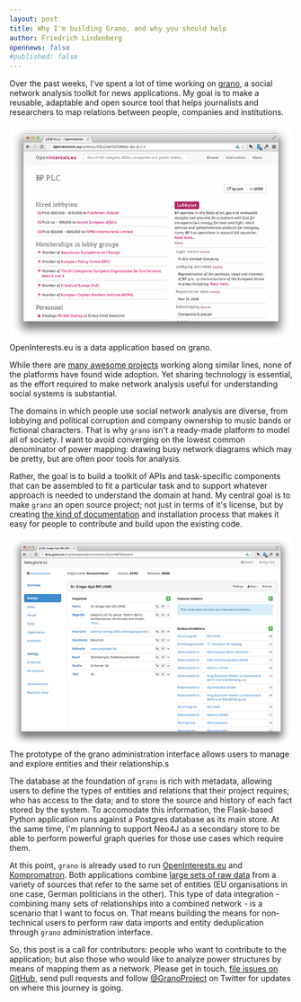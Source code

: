 ```yaml
---
layout: post
title: Why I'm building Grano, and why you should help
author: Friedrich Lindenberg
opennews: false
#published: false
---
```


Over the past weeks, I've spent a lot of time working on [grano](http://grano.cc), a social network analysis toolkit for news applications. My goal is to make a reusable, adaptable and open source tool that helps journalists and researchers to map relations between people, companies and institutions.

<div class="captioned">
    <a href="http://openinterests.eu/entities/C8LGAeFSZfS8NZz-bp-p-l-c"><img src="/assets/images/grano_bp.png" class="img-responsive" alt="BP on OpenInterests.eu"></a>
    <div class="caption">
        OpenInterests.eu is a data application based on grano.
    </div>
</div>

While there are [many awesome projects](http://untangled.knightlab.com/readings/charting-social-network-analysis-tools.html) working along similar lines, none of the platforms have found wide adoption. Yet sharing technology is essential, as the effort required to make network analysis useful for understanding social systems is substantial.

The domains in which people use social network analysis are diverse, from lobbying and political corruption and company ownership to music bands or fictional characters. That is why ``grano`` isn't a ready-made platform to model all of society. I want to avoid converging on the lowest common denominator of power mapping: drawing busy network diagrams which may be pretty, but are often poor tools for analysis.

Rather, the goal is to build a toolkit of APIs and task-specific components that can be assembled to fit a particular task and to support whatever approach is needed to understand the domain at hand. My central goal is to make ``grano`` an open source project; not just in terms of it's license, but by creating [the kind of documentation](http://docs.grano.cc) and installation process that makes it easy for people to contribute and build upon the existing code.

<div class="captioned">
    <a href="http://beta.grano.cc/#/p/kompromatron/entities/CpLVnWBTd7zruH4"><img src="/assets/images/grano_gysi.png" class="img-responsive" alt="Grano"></a>
    <div class="caption">
        The prototype of the grano administration interface allows users to manage and explore entities and their relationship.s
    </div>
</div>

The database at the foundation of ``grano`` is rich with metadata, allowing users to define the types of entities and relations that their project requires; who has access to the data; and to store the source and history of each fact stored by the system. To accomodate this information, the Flask-based Python application runs against a Postgres database as its main store. At the same time, I'm planning to support Neo4J as a secondary store to be able to perform powerful graph queries for those use cases which require them.

At this point, ``grano`` is already used to run [OpenInterests.eu](http://openinterests.eu) and [Kompromatron](https://kompromatron.herokuapp.com/). Both applications combine [large sets of raw data](https://github.com/pudo/openinterests.eu/tree/master/sources) from a variety of sources that refer to the same set of entities (EU organisations in one case, German politicians in the other). This type of data integration - combining many sets of relationships into a combined network - is a scenario that I want to focus on. That means building the means for non-technical users to perform raw data imports and entity deduplication through ``grano`` administration interface.

So, this post is a call for contributors: people who want to contribute to the application; but also those who would like to analyze power structures by means of mapping them as a network. Please get in touch, [file issues on GitHub](https://github.com/pudo/grano/issues), send pull requests and follow [@GranoProject](https://twitter.com/GranoProject) on Twitter for updates on where this journey is going.






